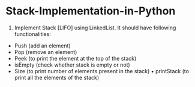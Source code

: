 # Stack-Implementation-in-Python

1. Implement Stack [LIFO] using LinkedList. It should have following functionalities:
- Push (add an element)
- Pop (remove an element)
- Peek (to print the element at the top of the stack)
- isEmpty (check whether stack is empty or not)
- Size (to print number of elements present in the stack) • printStack (to print all the elements of the stack)
